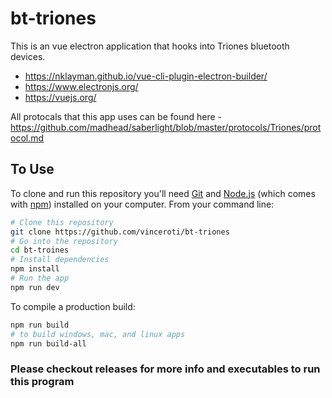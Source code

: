 # bt-triones

This is an vue electron application that hooks into Triones bluetooth devices.

- https://nklayman.github.io/vue-cli-plugin-electron-builder/
- https://www.electronjs.org/
- https://vuejs.org/

All protocals that this app uses can be found here - https://github.com/madhead/saberlight/blob/master/protocols/Triones/protocol.md

## To Use

To clone and run this repository you'll need [Git](https://git-scm.com) and [Node.js](https://nodejs.org/en/download/) (which comes with [npm](http://npmjs.com)) installed on your computer. From your command line:

```bash
# Clone this repository
git clone https://github.com/vinceroti/bt-triones
# Go into the repository
cd bt-troines
# Install dependencies
npm install
# Run the app
npm run dev
```
To compile a production build:

```bash
npm run build
# to build windows, mac, and linux apps
npm run build-all
```


### Please checkout releases for more info and executables to run this program
